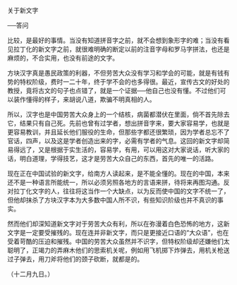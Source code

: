 关于新文字

──答问

  

比较，是最好的事情。当没有知道拼音字之前，就不会想到象形字的难；当没有看见拉丁化的新文字之前，就很难明确的断定以前的注音字母和罗马字拼法，也还是麻烦的，不合实用，也没有前途的文字。

方块汉字真是愚民政策的利器，不但劳苦大众没有学习和学会的可能，就是有钱有势的特权阶级，费时一二十年，终于学不会的也多得很。最近，宣传古文的好处的教授，竟将古文的句子也点错了，就是一个证据──他自己也没有懂。不过他们可以装作懂得的样子，来胡说八道，欺骗不明真相的人。

所以，汉字也是中国劳苦大众身上的一个结核，病菌都潜伏在里面，倘不首先除去它，结果只有自己死。先前也曾有过学者，想出拼音字来，要大家容易学，也就是更容易教训，并且延长他们服役的生命，但那些字都还很繁琐，因为学者总忘不了官话，四声，以及这是学者创造出来的字，必需有学者的气息。这回的新文字却简易得远了，又是根据于实生活的，容易学，有用，可以用这对大家说话，听大家的话，明白道理，学得技艺，这才是劳苦大众自己的东西，首先的唯一的活路。

现在正在中国试验的新文字，给南方人读起来，是不能全懂的。现在的中国，本来还不是一种语言所能统一，所以必须另照各地方的言语来拼，待将来再图沟通。反对拉丁化文字的人，往往将这当作一个大缺点，以为反而使中国的文字不统一了，但他却抹杀了方块汉字本为大多数中国人所不识，有些知识阶级也并不真识的事实。

然而他们却深知道新文字对于劳苦大众有利，所以在弥漫着白色恐怖的地方，这新文字是一定要受摧残的。现在连并非新文字，而只是更接近口语的“大众语”，也在受着苛酷的压迫和摧残。中国的劳苦大众虽然并不识字，但特权阶级却还嫌他们太聪明了，正竭力的弄麻木他们的思索机关呢，例如用飞机掷下炸弹去，用机关枪送过子弹去，用刀斧将他们的颈子砍断，就都是的。

  

（十二月九日。）